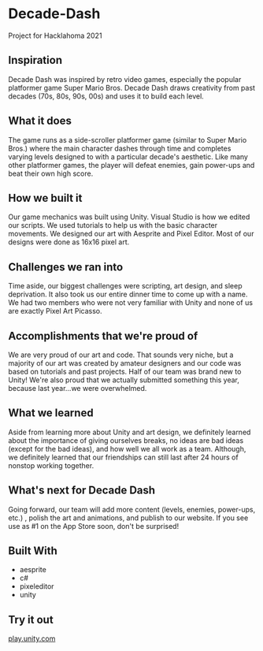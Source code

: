 # Decade-Dash
Project for Hacklahoma 2021

## Inspiration
Decade Dash was inspired by retro video games, especially the popular platformer game Super Mario Bros. Decade Dash draws creativity from past decades (70s, 80s, 90s, 00s) and uses it to build each level.

## What it does
The game runs as a side-scroller platformer game (similar to Super Mario Bros.) where the main character dashes through time and completes varying levels designed to with a particular decade's aesthetic. Like many other platformer games, the player will defeat enemies, gain power-ups and beat their own high score.

## How we built it
Our game mechanics was built using Unity. Visual Studio is how we edited our scripts. We used tutorials to help us with the basic character movements. We designed our art with Aesprite and Pixel Editor. Most of our designs were done as 16x16 pixel art.

## Challenges we ran into
Time aside, our biggest challenges were scripting, art design, and sleep deprivation. It also took us our entire dinner time to come up with a name. We had two members who were not very familiar with Unity and none of us are exactly Pixel Art Picasso.

## Accomplishments that we're proud of
We are very proud of our art and code. That sounds very niche, but a majority of our art was created by amateur designers and our code was based on tutorials and past projects. Half of our team was brand new to Unity! We're also proud that we actually submitted something this year, because last year...we were overwhelmed.

## What we learned
Aside from learning more about Unity and art design, we definitely learned about the importance of giving ourselves breaks, no ideas are bad ideas (except for the bad ideas), and how well we all work as a team. Although, we definitely learned that our friendships can still last after 24 hours of nonstop working together.

## What's next for Decade Dash
Going forward, our team will add more content (levels, enemies, power-ups, etc.) , polish the art and animations, and publish to our website. If you see use as #1 on the App Store soon, don't be surprised!

## Built With
* aesprite
* c#
* pixeleditor
* unity

## Try it out
[play.unity.com](https://https://play.unity.com/mg/other/webgl-build-v2)
